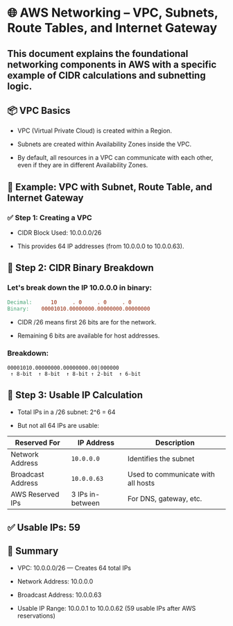 # 🌐 AWS Networking – VPC, Subnets, Route Tables, and Internet Gateway

## This document explains the foundational networking components in AWS with a specific example of CIDR calculations and subnetting logic.

## 📦 VPC Basics

- VPC (Virtual Private Cloud) is created within a Region.

- Subnets are created within Availability Zones inside the VPC.

- By default, all resources in a VPC can communicate with each other, even if they are in different Availability Zones.

## 🧪 Example: VPC with Subnet, Route Table, and Internet Gateway
### ✅ Step 1: Creating a VPC

- CIDR Block Used: 10.0.0.0/26

- This provides 64 IP addresses (from 10.0.0.0 to 10.0.0.63).

## 🧮 Step 2: CIDR Binary Breakdown
### Let's break down the IP 10.0.0.0 in binary:
```makefile
Decimal:      10     . 0     . 0     . 0
Binary:    00001010.00000000.00000000.00000000
```
- CIDR /26 means first 26 bits are for the network.

- Remaining 6 bits are available for host addresses.

###  Breakdown:

```adruino
00001010.00000000.00000000.00|000000
 ↑ 8-bit  ↑ 8-bit  ↑ 8-bit ↑ 2-bit  ↑ 6-bit
```

## 🔢 Step 3: Usable IP Calculation

- Total IPs in a /26 subnet: 2^6 = 64

- But not all 64 IPs are usable:

| Reserved For      | IP Address       | Description                        |
| ----------------- | ---------------- | ---------------------------------- |
| Network Address   | `10.0.0.0`       | Identifies the subnet              |
| Broadcast Address | `10.0.0.63`      | Used to communicate with all hosts |
| AWS Reserved IPs  | 3 IPs in-between | For DNS, gateway, etc.             |

## ✅ Usable IPs: 59

## 📘 Summary
- VPC: 10.0.0.0/26 — Creates 64 total IPs

- Network Address: 10.0.0.0

- Broadcast Address: 10.0.0.63

- Usable IP Range: 10.0.0.1 to 10.0.0.62 (59 usable IPs after AWS reservations)

